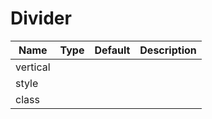 # Divider

| Name | Type | Default | Description |
| --- | --- | --- | --- |
| vertical
| style
| class
